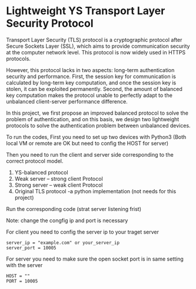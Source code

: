 # Lightweight YS Transport Layer Security Protocol

Transport Layer Security (TLS) protocol is a cryptographic protocol after Secure Sockets Layer (SSL), which aims to provide communication security at the computer network level. This protocol is now widely used in HTTPS protocols. 

However, this protocol lacks in two aspects: long-term authentication security and performance. First, the session key for communication is calculated by long-term key computation, and once the session key is stolen, it can be exploited permanently. Second, the amount of balanced key computation makes the protocol unable to perfectly adapt to the unbalanced client-server performance difference. 

In this project, we first propose an improved balanced protocol to solve the problem of authentication, and on this basis, we design two lightweight protocols to solve the authentication problem between unbalanced devices.

To run the codes, 
First you need to set up two devices with Python3 (Both local VM or remote are OK but need to config the HOST for server)

Then you need to run the client and server side corresponding to the correct protocol model.
1. YS-balanced protocol
2. Weak server – strong client Protocol
3. Strong server – weak client Protocol
4. Original TLS protocol -a python implementation (not needs for this project)

Run the corresponding code (strat server listening frist)

Note: change the congfig ip and port is necessary

For client you need to config the server ip to your traget server

    server_ip = "example.com" or your_server_ip
    server_port = 10005
    
For server you need to make sure the open socket port is in same setting with the server

    HOST = ""
    PORT = 10005
